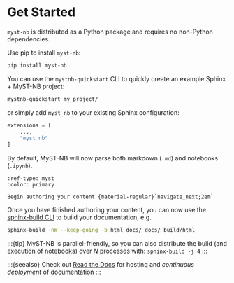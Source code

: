 # Get Started

`myst-nb` is distributed as a Python package and requires no non-Python dependencies.

Use pip to install `myst-nb`:

```bash
pip install myst-nb
```

You can use the `mystnb-quickstart` CLI to quickly create an example Sphinx + MyST-NB project:

```bash
mystnb-quickstart my_project/
```

or simply add `myst_nb` to your existing Sphinx configuration:

```python
extensions = [
    ...,
    "myst_nb"
]
```

By default, MyST-NB will now parse both markdown (`.md`) and notebooks (`.ipynb`).

```{button-ref} authoring/intro
:ref-type: myst
:color: primary

Begin authoring your content {material-regular}`navigate_next;2em`
```

Once you have finished authoring your content, you can now use the [sphinx-build CLI](https://www.sphinx-doc.org/en/master/man/sphinx-build.html) to build your documentation, e.g.

```bash
sphinx-build -nW --keep-going -b html docs/ docs/_build/html
```

:::{tip}
MyST-NB is parallel-friendly, so you can also distribute the build (and execution of notebooks) over *N* processes with: `sphinx-build -j 4`
:::

:::{seealso}
Check out [Read the Docs](https://docs.readthedocs.io) for hosting and *continuous deployment* of documentation
:::
